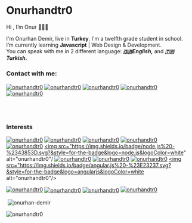 # Onurhandtr0
Hi , I’m Onur 👨🏻‍💻

I'm Onurhan Demir, live in **Turkey**. I'm a twelfth grade student in school.   
I’m currently learning **Javascript** | Web Design & Development. <br/>
You can speak with me in 2 different language: ***🇬🇧English,***  and ***🇹🇷Turkish.***

### Contact with me:
<a href="https://www.instagram.com/onurhandtr0/" target="blank"><img align="center" src="https://img.shields.io/badge/Instagram%20-%23E4405F.svg?&style=for-the-badge&logo=Instagram&logoColor=white" alt="onurhandtr0"/></a>
<a href="https://www.facebook.com/onurhan.demir.180/" target="blank"><img align="center" src="https://img.shields.io/badge/Facebook%20-%230077B5.svg?&style=for-the-badge&logo=Facebook&logoColor=white" alt="onurhandtr0"/></a> 
<a href="https://twitter.com/Onurhandtr1" target="blank"><img align="center" src="https://img.shields.io/badge/Twitter%20-%231DA1F2.svg?&style=for-the-badge&logo=Twitter&logoColor=white" alt="onurhandtr0"/></a>
<a href="https://www.linkedin.com/in/onurhan-demir-a682b41a6/" target="blank"><img align="center" src="https://img.shields.io/badge/linkedin%20-%230077B5.svg?&style=for-the-badge&logo=linkedin&logoColor=white" alt="onurhandtr0"/></a>
<a href="mailto:onurhandtr@gmail.com?subject=test%20subject&body=test%20body" target="blank"><img align="center" src="https://img.shields.io/badge/Gmail%20-%23323330.svg?&style=for-the-badge&logo=Gmail&logoColor=red" alt="onurhandtr0"/></a>
</p>

<br>
<br>

### Interests
<a href="https://www.w3schools.com/html/" target="blank"><img src="https://img.shields.io/badge/typescript%20-%23007ACC.svg?&style=for-thebadge&logo=typescript&logoColor=white" alt="onurhandtr0"/></a>
<a href="https://www.w3schools.com/css/" target="blank"><img src="https://img.shields.io/badge/css3%20-%231572B6.svg?&style=for-the-badge&logo=css3&logoColor=white" alt="onurhandtr0"/></a>
<a href="https://tailwindcss.com/" target="blank"><img src="https://img.shields.io/badge/tailwindcss%20-%2338B2AC.svg?&style=for-the-badge&logo=tailwind-css&logoColor=white" alt="onurhandtr0"/></a>
<a href="https://sass-lang.com/" target="blank"><img src="https://img.shields.io/badge/SASS%20-hotpink.svg?&style=for-the-badge&logo=SASS&logoColor=white" alt="onurhandtr0"/></a>
<a href="https://getbootstrap.com/docs/4.5/getting-started/introduction/" target="blank"><img src="https://img.shields.io/badge/bootstrap%20-%23563D7C.svg?&style=for-the-badge&logo=bootstrap&logoColor=white" alt="onurhandtr0"/></a>
<a href="https://www.w3schools.com/js/" target="blank"><img src="https://img.shields.io/badge/node.js%20-%2343853D.svg?&style=for-the-badge&logo=node.js&logoColor=white" alt="onurhandtr0"/</a>
<a href="https://jquery.com/" target="blank"><img src="https://img.shields.io/badge/jquery%20-%230769AD.svg?&style=for-the-badge&logo=jquery&logoColor=white" alt="onurhandtr0"/></a>
<a href="https://vuejs.org/" target="blank"><img src="https://img.shields.io/badge/vuejs%20-%2335495e.svg?&style=for-the-badge&logo=vue.js&logoColor=%234FC08D" alt="onurhandtr0"/></a>
<a href="https://angular.io/" target="blank"><img src="https://img.shields.io/badge/angular.js%20-%23E23237.svg?&style=for-the-badge&logo=angularjs&logoColor=white" alt="onurhandtr0"/></a>
<a href="https://angularjs.org/" target="blank"><img src="https://img.shields.io/badge/angular.js%20-%23E23237.svg?&style=for-the-badge&logo=angularjs&logoColor=white alt="onurhandtr0"/></a>

<a href="https://angularjs.org/" target="blank"><img src="https://img.shields.io/badge/webpack%20-%238DD6F9.svg?&style=for-the-badge&logo=webpack&logoColor=black" alt="onurhandtr0"/></a>
<a href="https://code.visualstudio.com" target="blank"><img align="center" src="https://img.shields.io/badge/vs code%20-%2300599C.svg?&style=for-the-badge&logo=visual-studio-code&logoColor=white" alt="onurhandtr0"/></a> 
<a href="https://www.adobe.com/tr/products/xd.html" target="blank"><img align="center" src="https://img.shields.io/badge/Adobe xd%20-%23FF26BE.svg?&style=for-the-badge&logo=adobe%20xd&logoColor=white" alt="onurhandtr0"/></a>
<a href="https://www.adobe.com/tr/products/xd.html" target="blank"><img src="https://img.shields.io/badge/git%20-%23F05033.svg?&style=for-the-badge&logo=git&logoColor=white" alt="onurhandtr0"/></a> 

<p>&nbsp;<img align="center" src="https://github-readme-stats.vercel.app/api?username=onurhandtr0&show_icons=true" alt="onurhan-demir" /></p>
<p align="left"> <img src="https://komarev.com/ghpvc/?username=onurhandtr0" alt="onurhandtr0" /> </p>

